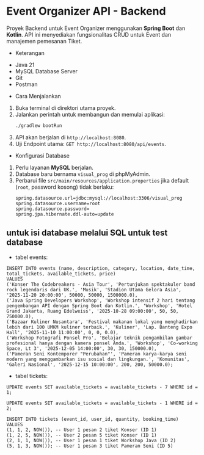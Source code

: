 # Event Organizer API - Backend

Proyek Backend untuk Event Organizer menggunakan **Spring Boot** dan **Kotlin**. API ini menyediakan fungsionalitas CRUD untuk Event dan manajemen pemesanan Tiket.

- Keterangan

* Java 21
* MySQL Database Server 
* Git
* Postman 

- Cara Menjalankan

1.  Buka terminal di direktori utama proyek.
2.  Jalankan perintah untuk membangun dan memulai aplikasi:
    ```bash
    ./gradlew bootRun
    ```
3.  API akan berjalan di `http://localhost:8080`.
4.  Uji Endpoint utama: `GET http://localhost:8080/api/events`.

- Konfigurasi Database

1.  Perlu layanan **MySQL** berjalan.
2.  Database baru bernama `visual_prog` di phpMyAdmin.
3.  Perbarui file `src/main/resources/application.properties` jika  default (`root`, password kosong) tidak berlaku:
    ```properties
    spring.datasource.url=jdbc:mysql://localhost:3306/visual_prog
    spring.datasource.username=root
    spring.datasource.password=
    spring.jpa.hibernate.ddl-auto=update
    ```

   ## untuk isi database melalui SQL untuk test database
   - tabel events:

    INSERT INTO events (name, description, category, location, date_time, total_tickets, available_tickets, price) 
    VALUES
    ('Konser The Codebreakers - Asia Tour', 'Pertunjukan spektakuler band rock legendaris dari UK.', 'Musik', 'Stadion Utama Gelora Asia', '2025-11-20 20:00:00', 50000, 50000, 1500000.0),
    ('Java Spring Developers Workshop', 'Workshop intensif 2 hari tentang pengembangan API dengan Spring Boot dan Kotlin.', 'Workshop', 'Hotel Grand Jakarta, Ruang Edelweiss', '2025-10-28 09:00:00', 50, 50, 750000.0),
    ('Bazaar Kuliner Nusantara', 'Festival makanan lokal yang menghadirkan lebih dari 100 UMKM kuliner terbaik.', 'Kuliner', 'Lap. Banteng Expo Hall', '2025-11-10 11:00:00', 0, 0, 0.0),
    ('Workshop Fotografi Ponsel Pro', 'Belajar teknik pengambilan gambar profesional hanya dengan kamera ponsel Anda.', 'Workshop', 'Co-working Space, Lt 3', '2025-12-05 14:00:00', 30, 30, 150000.0),
    ('Pameran Seni Kontemporer "Perubahan"', 'Pameran karya-karya seni modern yang menggambarkan isu sosial dan lingkungan.', 'Komunitas', 'Galeri Nasional', '2025-12-15 10:00:00', 200, 200, 50000.0);

   - tabel tickets:

    UPDATE events SET available_tickets = available_tickets - 7 WHERE id = 1; 

    UPDATE events SET available_tickets = available_tickets - 1 WHERE id = 2;

    INSERT INTO tickets (event_id, user_id, quantity, booking_time) 
    VALUES
    (1, 1, 2, NOW()), -- User 1 pesan 2 tiket Konser (ID 1)
    (1, 2, 5, NOW()), -- User 2 pesan 5 tiket Konser (ID 1)
    (2, 1, 1, NOW()), -- User 1 pesan 1 tiket Workshop Java (ID 2)
    (5, 1, 3, NOW()); -- User 1 pesan 3 tiket Pameran Seni (ID 5)

